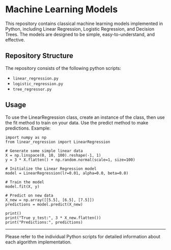 # Machine Learning Models

This repository contains classical machine learning models implemented in Python, including Linear Regression,
Logistic Regression, and Decision Trees. The models are designed to be simple, easy-to-understand, and effective.

## Repository Structure
The repository consists of the following python scripts:

* `linear_regression.py`
* `logistic_regression.py`
* `tree_regressor.py`

## Usage
To use the LinearRegression class, create an instance of the class, then use the fit method to train on your data. 
Use the predict method to make predictions. Example:

```
import numpy as np
from linear_regression import LinearRegression

# Generate some simple linear data
X = np.linspace(0, 10, 100).reshape(-1, 1)
y = 3 * X.flatten() + np.random.normal(scale=1, size=100)

# Initialize the Linear Regression model
model = LinearRegression(lr=0.01, alpha=0.0, beta=0.0)

# Train the model
model.fit(X, y)

# Predict on new data
X_new = np.array([[5.5], [6.5], [7.5]])
predictions = model.predict(X_new)

print()
print("True y_test:", 3 * X_new.flatten())
print("Predictions:", predictions)
```

---
Please refer to the individual Python scripts for detailed information about each algorithm implementation.